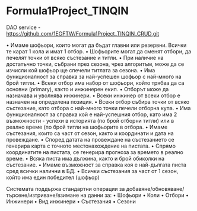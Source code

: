 # Formula1Project_TINQIN


DAO service - https://github.com/1EGFTW/Formula1Project_TINQIN_CRUD.git



•	Имаме шофьори, които могат да бъдат главни или резервни. Всички тe карат 1 кола и имат 1 отбор. 
•	Шофьорите могат да сменят отбори, да печелят точки от всяко състезание и титли. 
•	При наличие на достатъчно точки, събрани през сезона, чрез алгоритъм, може да се изчисли кой шофьор ще спечели титлата за сезона.
•	Има функционалност за справка за най-успешен шофьор с най-много на брой титли. 
•	Всеки отбор има набор от шофьори, който трябва да са основни (primary), както и инжинерен екип. 
•	Отборът може да назначава и уволнява инжинери. 
•	Всеки инжинер от всеки отбор е назначен на определена позиция. 
•	Всеки отбор събира точки от всяко състезание, като отбора с най-много точки печели отборна купа. 
•	Има функционалност за справка кой е най-успешния отбор, като има 2 възможности - успехи в историята (по брой отборни титли) или в реално време (по брой титли на шофьорите в отбора.
•	Имаме състезания, които са част от сезон, както и координати и дата на провеждане.
•	Според датата на провеждане на състезанието се генерира карта с точното местонахождение на пистата. 
•	Спрямо координатите на пистата, се генерира прогноза за времето в реално време. 
•	Всяка писта има дължина, както и брой обиколки на състезание. 
•	Имаме възможност за справка коя е най-дългата писта сред всички налични в БД. 
•	Всички състезания за част от 1 сезон, който има един победител (шофьор)

Системата поддържа стандартни операции за добавяне/обновяване/търсене/изтриване/взимане на данни за: 
•	Шофьори 
•	Коли 
•	Отбори 
•	Инжинери
•	Вид инжинери 
•	Състезания 
•	Сезони
